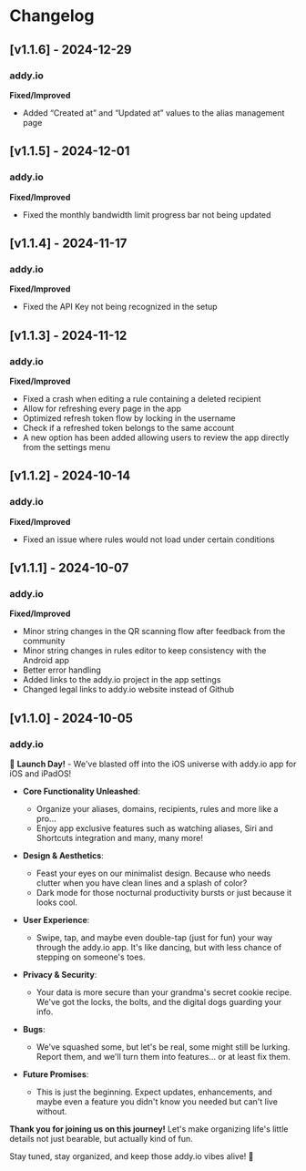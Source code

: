 # Changelog

## [v1.1.6] - 2024-12-29

### addy.io

**Fixed/Improved**
- Added “Created at” and “Updated at” values to the alias management page

## [v1.1.5] - 2024-12-01

### addy.io

**Fixed/Improved**
- Fixed the monthly bandwidth limit progress bar not being updated

## [v1.1.4] - 2024-11-17

### addy.io

**Fixed/Improved**
- Fixed the API Key not being recognized in the setup

## [v1.1.3] - 2024-11-12

### addy.io

**Fixed/Improved**
- Fixed a crash when editing a rule containing a deleted recipient
- Allow for refreshing every page in the app
- Optimized refresh token flow by locking in the username
- Check if a refreshed token belongs to the same account
- A new option has been added allowing users to review the app directly from the settings menu

## [v1.1.2] - 2024-10-14

### addy.io

**Fixed/Improved**
- Fixed an issue where rules would not load under certain conditions

## [v1.1.1] - 2024-10-07

### addy.io

**Fixed/Improved**
- Minor string changes in the QR scanning flow after feedback from the community
- Minor string changes in rules editor to keep consistency with the Android app
- Better error handling
- Added links to the addy.io project in the app settings
- Changed legal links to addy.io website instead of Github

## [v1.1.0] - 2024-10-05

### addy.io

🚀 **Launch Day!** - We've blasted off into the iOS universe with addy.io app for iOS and iPadOS!

- **Core Functionality Unleashed**: 
  - Organize your aliases, domains, recipients, rules and more like a pro...
  - Enjoy app exclusive features such as watching aliases, Siri and Shortcuts integration and many, many more!

- **Design & Aesthetics**: 
  - Feast your eyes on our minimalist design. Because who needs clutter when you have clean lines and a splash of color?
  - Dark mode for those nocturnal productivity bursts or just because it looks cool.

- **User Experience**: 
  - Swipe, tap, and maybe even double-tap (just for fun) your way through the addy.io app. It's like dancing, but with less chance of stepping on someone's toes.
  
- **Privacy & Security**: 
  - Your data is more secure than your grandma's secret cookie recipe. We've got the locks, the bolts, and the digital dogs guarding your info.

- **Bugs**: 
  - We've squashed some, but let's be real, some might still be lurking. Report them, and we'll turn them into features... or at least fix them.

- **Future Promises**: 
  - This is just the beginning. Expect updates, enhancements, and maybe even a feature you didn't know you needed but can't live without.

**Thank you for joining us on this journey!** Let's make organizing life's little details not just bearable, but actually kind of fun. 

Stay tuned, stay organized, and keep those addy.io vibes alive! 🌟
